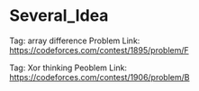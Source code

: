 # Several_Idea

Tag: array difference
Problem Link: https://codeforces.com/contest/1895/problem/F

Tag: Xor thinking 
Peoblem Link: https://codeforces.com/contest/1906/problem/B
